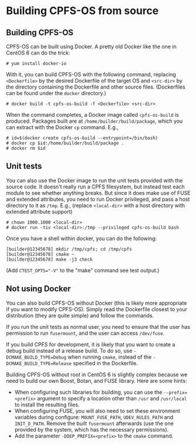 # Building CPFS-OS from source

## Building CPFS-OS ##

CPFS-OS can be built using Docker.  A pretty old Docker like the one
in CentOS 6 can do the trick:

    # yum install docker-io

With it, you can build CPFS-OS with the following command, replacing
`<Dockerfile>` by the desired Dockerfile of the target OS and
`<src-dir>` by the directory containing the Dockerfile and other
source files.  (Dockerfiles can be found under the `docker`
directory.)

    # docker build -t cpfs-os-build -f <Dockerfile> <src-dir>

When the command completes, a Docker image called `cpfs-os-build` is
produced.  Packages built are at `/home/builder/build/package`, which
you can extract with the Docker `cp` command.  E.g.,

    # id=$(docker create cpfs-os-build --entrypoint=/bin/bash)
    # docker cp $id:/home/builder/build/package .
    # docker rm $id

## Unit tests ##

You can also use the Docker image to run the unit tests provided with
the source code.  It doesn't really run a CPFS filesystem, but instead
test each module to see whether anything breaks.  But since it does
make use of FUSE and extended attributes, you need to run Docker
privileged, and pass a host directory to it as `/tmp`.  E.g., (replace
`<local-dir>` with a host directory with extended attribute support)

    # chown 1000.1000 <local-dir>
    # docker run -tiv <local-dir>:/tmp --privileged cpfs-os-build bash

Once you have a shell within docker, you can do the following:

    [builder@12345678] mkdir /tmp/cpfs; cd /tmp/cpfs
    [builder@12345678] cmake ~
    [builder@12345678] make -j3 check

(Add `CTEST_OPTS="-V"` to the "make" command see test output.)

## Not using Docker ##

You can also build CPFS-OS without Docker (this is likely more
appropriate if you want to modify CPFS-OS).  Simply read the
Dockerfile closest to your distribution (they are quite simple) and
follow the commands.

If you run the unit tests as normal user, you need to ensure that the
user has permission to run `fusermount`, and the user can access
`/dev/fuse`.

If you build CPFS for development, it is likely that you want to
create a debug build instead of a release build.  To do so, use
`-DCMAKE_BUILD_TYPE=Debug` when running `cmake`, instead of the
`-DCMAKE_BUILD_TYPE=Release` specified in the Dockerfile.

Building CPFS-OS without root in CentOS 6 is slightly complex because
we need to build our own Boost, Botan, and FUSE library.  Here are
some hints:

  * When configuring such libraries for building, you can use the
    `--prefix=<prefix>` argument to specify a location other than
    `/usr` and `/usr/local` to install the resulting files.
  * When configuring FUSE, you will also need to set these environment
    variables during configure: `MOUNT_FUSE_PATH`, `UDEV_RULES_PATH`
    and `INIT_D_PATH`.  Remove the built `fusermount` afterwards
    (use the one provided by the system, which has the necessary
    permissions).
  * Add the parameter `-DDEP_PREFIX=<prefix>` to the `cmake` command.
